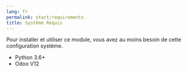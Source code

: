 ```yaml
---
lang: fr
permalink: start/requirements
title: Systême Requis
---
```


Pour installer et utiliser ce module, vous avez au moins besoin de cette configuration système.

* Python 3.6+
* Odoo V12
